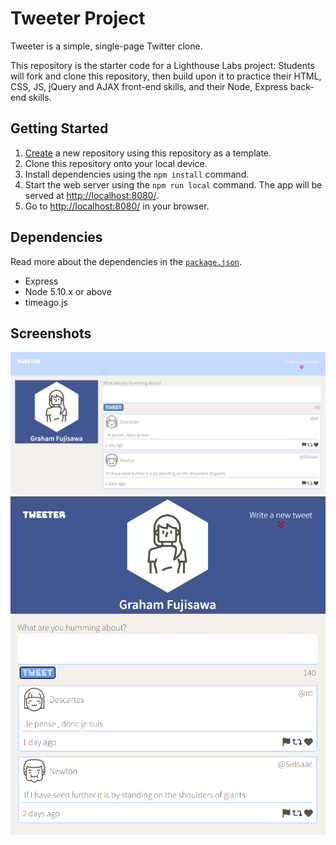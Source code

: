 # Tweeter Project

Tweeter is a simple, single-page Twitter clone.

This repository is the starter code for a Lighthouse Labs project: Students will fork and clone this repository, then build upon it to practice their HTML, CSS, JS, jQuery and AJAX front-end skills, and their Node, Express back-end skills.

## Getting Started

1. [Create](https://docs.github.com/en/repositories/creating-and-managing-repositories/creating-a-repository-from-a-template) a new repository using this repository as a template.
2. Clone this repository onto your local device.
3. Install dependencies using the `npm install` command.
3. Start the web server using the `npm run local` command. The app will be served at <http://localhost:8080/>.
4. Go to <http://localhost:8080/> in your browser.

## Dependencies

Read more about the dependencies in the [`package.json`](https://github.com/grafuj/tweeter/blob/master/package.json).
- Express
- Node 5.10.x or above
- timeago.js

## Screenshots

![Screenshot of desktop view](https://raw.githubusercontent.com/grafuj/tweeter/master/docs/tweeter-desktop-view.PNG)
![Screenshot of tablet view](https://raw.githubusercontent.com/grafuj/tweeter/master/docs/tweeter-tablet-view.PNG)